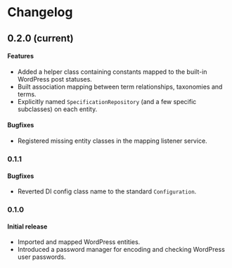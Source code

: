 # Changelog

## 0.2.0 (current)
#### Features
- Added a helper class containing constants mapped to the built-in WordPress post statuses.
- Built association mapping between term relationships, taxonomies and terms.
- Explicitly named `SpecificationRepository` (and a few specific subclasses) on each entity.

#### Bugfixes
- Registered missing entity classes in the mapping listener service.

### 0.1.1
#### Bugfixes
- Reverted DI config class name to the standard `Configuration`.

### 0.1.0
#### Initial release
- Imported and mapped WordPress entities.
- Introduced a password manager for encoding and checking WordPress user passwords.
